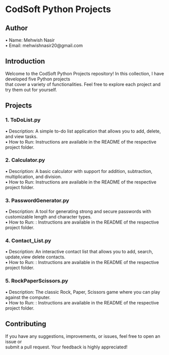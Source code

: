 
<h1>CodSoft Python Projects</h1>

<h2>Author</h2>

<p>•	Name: Mehwish Nasir<br>
•	Email: mehwishnasir20@gmail.com</p>

<h2>Introduction</h2>

<p>Welcome to the CodSoft Python Projects repository! In this collection, I have developed five Python projects <br>that cover a variety of functionalities. Feel free to explore each project and try them out for yourself.</p>

<h2>Projects</h2>


<h3>1. ToDoList.py</h3>

<p>•	Description: A simple to-do list application that allows you to add, delete, and view tasks.<br>
•	How to Run: Instructions are available in the README of the respective project folder.</p>

<h3>2. Calculator.py</h3>
   
<p>•	Description: A basic calculator with support for addition, subtraction, multiplication, and division.<br>
•	How to Run: Instructions are available in the README of the respective project folder.</p>

<h3>3. PasswordGenerator.py</h3>

<p>•	Description: A tool for generating strong and secure passwords with customizable length and character types.<br>
•	How to Run: : Instructions are available in the README of the respective project folder.</p>

<h3>4. Contact_List.py</h3>

<p>•	Description: An interactive contact list that allows you to add, search, update,view delete contacts.<br>
•	How to Run: : Instructions are available in the README of the respective project folder.</p>

<h3>5. RockPaperScissors.py</h3>

<p>•	Description: The classic Rock, Paper, Scissors game where you can play against the computer.<br>
•	How to Run: : Instructions are available in the README of the respective project folder.</p>

<h2>Contributing</h2>

<p>If you have any suggestions, improvements, or issues, feel free to open an issue or<br> submit a pull request. Your feedback is highly appreciated!</p>

